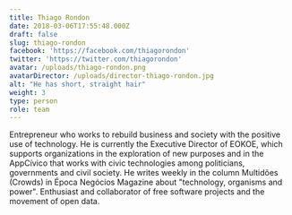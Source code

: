 ```yaml
---
title: Thiago Rondon
date: 2018-03-06T17:55:48.000Z
draft: false
slug: thiago-rondon
facebook: 'https://facebook.com/thiagorondon'
twitter: 'https://twitter.com/thiagorondon'
avatar: /uploads/thiago-rondon.png
avatarDirector: /uploads/director-thiago-rondon.jpg
alt: "He has short, straight hair"
weight: 3
type: person
role: team
---
```


Entrepreneur who works to rebuild business and society with the positive use of technology. He is currently the Executive Director of EOKOE, which supports organizations in the exploration of new purposes and in the AppCívico that works with civic technologies among politicians, governments and civil society. He writes weekly in the column Multidões (Crowds) in Época Negócios Magazine about "technology, organisms and power". Enthusiast and collaborator of free software projects and the movement of open data.
